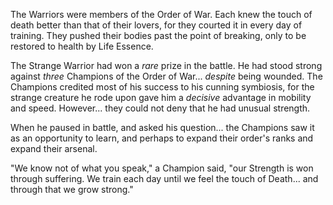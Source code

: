 The Warriors were members of the Order of War. Each knew the touch of death better than that of their lovers, for they courted it in every day of training. They pushed their bodies past the point of breaking, only to be restored to health by Life Essence.

The Strange Warrior had won a *rare* prize in the battle. He had stood strong against *three* Champions of the Order of War... *despite* being wounded. The Champions credited most of his success to his cunning symbiosis, for the strange creature he rode upon gave him a *decisive* advantage in mobility and speed. However... they could not deny that he had unusual strength.

When he paused in battle, and asked his question... the Champions saw it as an opportunity to learn, and perhaps to expand their order's ranks and expand their arsenal.

"We know not of what you speak," a Champion said, "our Strength is won through suffering. We train each day until we feel the touch of Death... and through that we grow strong."
